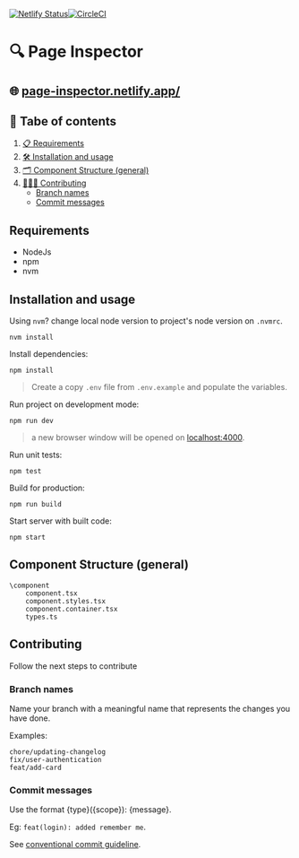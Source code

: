 [![Netlify Status](https://api.netlify.com/api/v1/badges/3686df98-70c6-43be-bb8b-f5f7b5b238c9/deploy-status)](https://app.netlify.com/sites/page-inspector/deploys)[![CircleCI](https://dl.circleci.com/status-badge/img/gh/luizclr/page-inspector/tree/main.svg?style=svg)](https://dl.circleci.com/status-badge/redirect/gh/luizclr/page-inspector/tree/main)


# 🔍 Page Inspector

## 🌐 [page-inspector.netlify.app/](https://page-inspector.netlify.app/)

## 📖 Tabe of contents

1. [📋 Requirements](#requirements)
2. [🛠️ Installation and usage](#installation-and-usage)
3. [🗂️ Component Structure (general)](#component-structure-general)
4. [🧑🏻‍💻 Contributing](#contributing)
    - [Branch names](#branch-names)
    - [Commit messages](#commit-messages)

## Requirements

- NodeJs
- npm
- nvm
## Installation and usage

Using `nvm`? change local node version to project's node version on `.nvmrc`.

```shell
nvm install
```

Install dependencies:
```shell
npm install
```

> Create a copy `.env` file from `.env.example` and populate the variables.

Run project on development mode:
```shell
npm run dev
```
> a new browser window will be opened on [localhost:4000](http://localhost:4000).

Run unit tests:
```shell
npm test
```

Build for production:
```shell
npm run build
```

Start server with built code:
```shell
npm start
```

## Component Structure (general)

```
\component
    component.tsx
    component.styles.tsx
    component.container.tsx
    types.ts
```

## Contributing

Follow the next steps to contribute
### Branch names

Name your branch with a meaningful name that represents the changes you have done.

Examples:

```
chore/updating-changelog
fix/user-authentication
feat/add-card
```

### Commit messages

Use the format {type}({scope}): {message}.

Eg: `feat(login): added remember me`.

See [conventional commit guideline](https://www.conventionalcommits.org/en/v1.0.0/).
